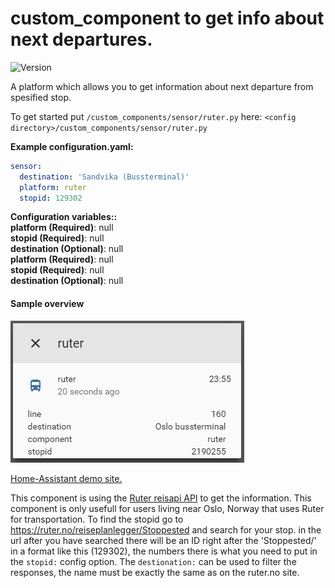 # custom_component to get info about next departures.
![Version](https://img.shields.io/badge/version-2.1.0-green.svg?style=for-the-badge)
  
A platform which allows you to get information about next departure from spesified stop.
  
To get started put `/custom_components/sensor/ruter.py` here:
`<config directory>/custom_components/sensor/ruter.py`  
  
**Example configuration.yaml:**
```yaml
sensor:
  destination: 'Sandvika (Bussterminal)'
  platform: ruter
  stopid: 129302
```
**Configuration variables::**  
**platform (Required)**: null  
**stopid (Required)**: null  
**destination (Optional)**: null  
**platform (Required)**: null  
**stopid (Required)**: null  
**destination (Optional)**: null  
#### Sample overview
![Sample overview](overview.png)
  
[Home-Assistant demo site.](https://ha-test-ruter.halfdecent.io/)
  
This component is using the [Ruter reisapi API](http://reisapi.ruter.no/Help) to get the information.
 This component is only usefull for users living near Oslo, Norway that uses Ruter for transportation.
 To find the stopid go to https://ruter.no/reiseplanlegger/Stoppested and search for your stop.
 in the url after you have searched there will be an ID right after the 'Stoppested/' in a format like this (129302), the numbers there is what you need to put in the `stopid:` config option.
 The `destionation:` can be used to filter the responses, the name must be exactly the same as on the ruter.no site.  
